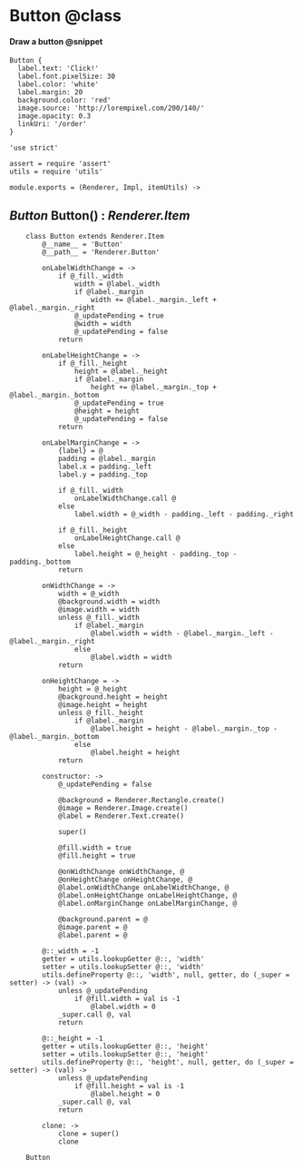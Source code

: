 Button @class
=============

#### Draw a button @snippet

```style
Button {
  label.text: 'Click!'
  label.font.pixelSize: 30
  label.color: 'white'
  label.margin: 20
  background.color: 'red'
  image.source: 'http://lorempixel.com/200/140/'
  image.opacity: 0.3
  linkUri: '/order'
}
```

	'use strict'

	assert = require 'assert'
	utils = require 'utils'

	module.exports = (Renderer, Impl, itemUtils) ->

*Button* Button() : *Renderer.Item*
-----------------------------------

		class Button extends Renderer.Item
			@__name__ = 'Button'
			@__path__ = 'Renderer.Button'

			onLabelWidthChange = ->
				if @_fill._width
					width = @label._width
					if @label._margin
						width += @label._margin._left + @label._margin._right
					@_updatePending = true
					@width = width
					@_updatePending = false
				return

			onLabelHeightChange = ->
				if @_fill._height
					height = @label._height
					if @label._margin
						height += @label._margin._top + @label._margin._bottom
					@_updatePending = true
					@height = height
					@_updatePending = false
				return

			onLabelMarginChange = ->
				{label} = @
				padding = @label._margin
				label.x = padding._left
				label.y = padding._top

				if @_fill._width
					onLabelWidthChange.call @
				else
					label.width = @_width - padding._left - padding._right

				if @_fill._height
					onLabelHeightChange.call @
				else
					label.height = @_height - padding._top - padding._bottom
				return

			onWidthChange = ->
				width = @_width
				@background.width = width
				@image.width = width
				unless @_fill._width
					if @label._margin
						@label.width = width - @label._margin._left - @label._margin._right
					else
						@label.width = width
				return

			onHeightChange = ->
				height = @_height
				@background.height = height
				@image.height = height
				unless @_fill._height
					if @label._margin
						@label.height = height - @label._margin._top - @label._margin._bottom
					else
						@label.height = height
				return

			constructor: ->
				@_updatePending = false

				@background = Renderer.Rectangle.create()
				@image = Renderer.Image.create()
				@label = Renderer.Text.create()

				super()

				@fill.width = true
				@fill.height = true

				@onWidthChange onWidthChange, @
				@onHeightChange onHeightChange, @
				@label.onWidthChange onLabelWidthChange, @
				@label.onHeightChange onLabelHeightChange, @
				@label.onMarginChange onLabelMarginChange, @

				@background.parent = @
				@image.parent = @
				@label.parent = @

			@::_width = -1
			getter = utils.lookupGetter @::, 'width'
			setter = utils.lookupSetter @::, 'width'
			utils.defineProperty @::, 'width', null, getter, do (_super = setter) -> (val) ->
				unless @_updatePending
					if @fill.width = val is -1
						@label.width = 0
				_super.call @, val
				return

			@::_height = -1
			getter = utils.lookupGetter @::, 'height'
			setter = utils.lookupSetter @::, 'height'
			utils.defineProperty @::, 'height', null, getter, do (_super = setter) -> (val) ->
				unless @_updatePending
					if @fill.height = val is -1
						@label.height = 0
				_super.call @, val
				return

			clone: ->
				clone = super()
				clone

		Button
